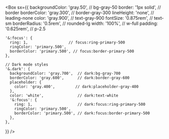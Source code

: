 <Box
  sx={{
    backgroundColor: 'gray.50', // bg-gray-50
    border: '1px solid',        // border
    borderColor: 'gray.300',    // border-gray-300
    lineHeight: 'none',         // leading-none
    color: 'gray.900',          // text-gray-900
    fontSize: '0.875rem',       // text-sm
    borderRadius: '0.5rem',     // rounded-lg
    width: '100%',              // w-full
    padding: '0.625rem',        // p-2.5

    '&:focus': {
      ring: 1,                  // focus:ring-primary-500
      ringColor: 'primary.500',
      borderColor: 'primary.500', // focus:border-primary-500
    },

    // Dark mode styles
    '&.dark': {
      backgroundColor: 'gray.700',  // dark:bg-gray-700
      borderColor: 'gray.600',      // dark:border-gray-600
      placeholder: {
        color: 'gray.400',         // dark:placeholder-gray-400
      },
      color: 'white',               // dark:text-white
      '&:focus': {
        ring: 1,                    // dark:focus:ring-primary-500
        ringColor: 'primary.500',
        borderColor: 'primary.500', // dark:focus:border-primary-500
      },
    },
  }}
/>